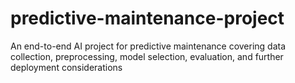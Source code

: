 # predictive-maintenance-project
An end-to-end AI project for predictive maintenance covering data collection, preprocessing, model selection, evaluation, and further deployment considerations
